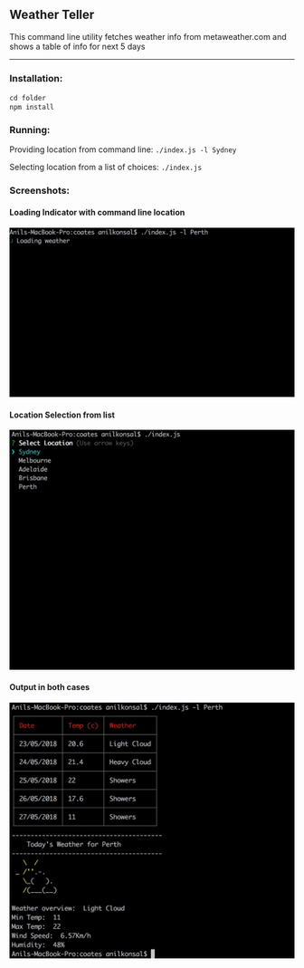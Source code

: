 ## Weather Teller
This command line utility fetches weather info from metaweather.com and shows a table of info for next 5 days

___

### Installation:
    cd folder
    npm install

### Running:
Providing location from command line:
`./index.js -l Sydney`

Selecting location from a list of choices:
`./index.js`


### Screenshots:
#### Loading Indicator with command line location
![Screenshot](loading.jpg)

#### Location Selection from list
![Screenshot](choice-selection.jpg)

#### Output in both cases
![Screenshot](full-output.jpg)





